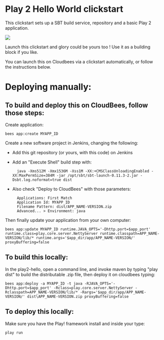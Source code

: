 #  Play 2 Hello World clickstart

This clickstart sets up a SBT build service, repository and a basic Play 2 application.

<a href="https://grandcentral.cloudbees.com/?CB_clickstart=https://raw.github.com/CloudBees-community/play2-hello/master/clickstart.json"><img src="https://s3.amazonaws.com/cloudbees-downloads/clickstart/clickstart-now.png"/></a>

Launch this clickstart and glory could be yours too ! Use it as a building block if you like.

You can launch this on Cloudbees via a clickstart automatically, or follow the instructions below. 

# Deploying manually: 

## To build and deploy this on CloudBees, follow those steps:

Create application:

    bees app:create MYAPP_ID

Create a new software project in Jenkins, changing the following:

* Add this git repository (or yours, with this code) on Jenkins
* Add an "Execute Shell" build step with:
    
        java -Xms512M -Xmx1536M -Xss1M -XX:+CMSClassUnloadingEnabled -XX:MaxPermSize=384M -jar /opt/sbt/sbt-launch-0.11.3-2.jar -Dsbt.log.noformat=true dist
    
* Also check "Deploy to CloudBees" with those parameters:

        Applications: First Match
        Application Id: MYAPP_ID
        Filename Pattern: dist/APP_NAME-VERSION.zip
        Advanced... > Environment: java
    
Then finally update your application from your own computer:
    
    bees app:update MYAPP_ID runtime.JAVA_OPTS='-Dhttp.port=$app_port' runtime.class=play.core.server.NettyServer runtime.classpath=APP_NAME-VERSION/lib/* runtime.args='$app_dir/app/APP_NAME-VERSION/' proxyBuffering=false

## To build this locally:

In the play2-hello, open a command line, and invoke maven by typing "play dist" to build the distributable .zip file, then deploy it on cloudbees typing:

    bees app:deploy -a MYAPP_ID -t java -RJAVA_OPTS='-Dhttp.port=$app_port' -Rclass=play.core.server.NettyServer -Rclasspath=APP_NAME-VERSION/lib/* -Rargs='$app_dir/app/APP_NAME-VERSION/' dist\APP_NAME-VERSION.zip proxyBuffering=false

## To deploy this locally:

Make sure you have the Play! framework install and inside your type:

    play run